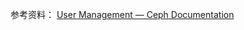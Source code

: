 

参考资料：
[User Management — Ceph Documentation](https://docs.ceph.com/en/latest/rados/operations/user-management/)